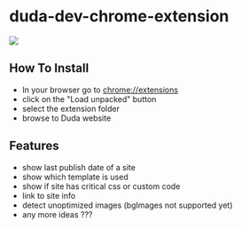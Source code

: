 # duda-dev-chrome-extension

![](https://res.cloudinary.com/dw4daqkfv/image/upload/v1621860015/Screen_Shot_2021-05-24_at_15.39.50_gjikiu.png)

## How To Install

- In your browser go to [chrome://extensions](chrome://extensions)
- click on the "Load unpacked" button
- select the extension folder
- browse to Duda website

## Features

- show last publish date of a site
- show which template is used
- show if site has critical css or custom code
- link to site info
- detect unoptimized images (bgImages not supported yet)
- any more ideas ???




